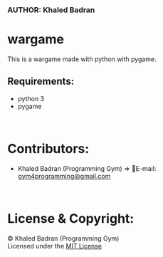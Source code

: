 
### AUTHOR: Khaled Badran


# wargame

This is a wargame made with python with pygame.<br>


## Requirements:

- python 3
- pygame
<br>

# Contributors:
- Khaled Badran (Programming Gym) => 📧E-mail: <gym4programming@gmail.com>
<br>

# License & Copyright:
© Khaled Badran (Programming Gym)
<br>
Licensed under the [MIT License](LICENSE)
